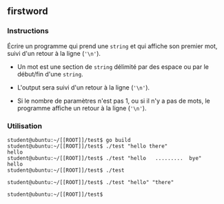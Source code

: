 ## firstword

### Instructions

Écrire un programme qui prend une `string` et qui affiche son premier mot, suivi d'un retour à la ligne (`'\n'`).

-   Un mot est une section de `string` délimité par des espace ou par le début/fin d'une `string`.

-   L'output sera suivi d'un retour à la ligne (`'\n'`).

-   Si le nombre de paramètres n'est pas 1, ou si il n'y a pas de mots, le programme affiche un retour à la ligne (`'\n'`).

### Utilisation

```console
student@ubuntu:~/[[ROOT]]/test$ go build
student@ubuntu:~/[[ROOT]]/test$ ./test "hello there"
hello
student@ubuntu:~/[[ROOT]]/test$ ./test "hello   .........  bye"
hello
student@ubuntu:~/[[ROOT]]/test$ ./test

student@ubuntu:~/[[ROOT]]/test$ ./test "hello" "there"

student@ubuntu:~/[[ROOT]]/test$
```
